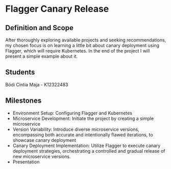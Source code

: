 # Flagger Canary Release

## Definition and Scope

After thoroughly exploring available projects and seeking recommendations, my chosen focus is on learning a little bit about canary deployment using Flagger,
which will require Kubernetes. In the end of the project I will present a simple example about it.

## Students

Bódi Cintia Maja - K12322483

## Milestones

- Environment Setup: Configuring Flagger and Kubernetes
- Microservice Development: Initiate the project by creating a simple microservice
- Version Variability: Introduce diverse microservice versions, encompassing both accurate and intentionally flawed iterations, to showcase canary deployment
- Canary Deployment Implementation: Utilize Flagger to execute canary deployment strategies, orchestrating a controlled and gradual release of new microservice versions.
- Presentation
